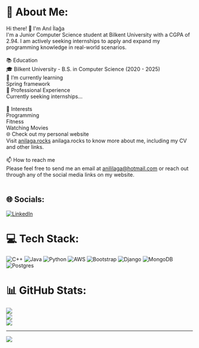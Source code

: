 # 💫 About Me:
Hi there! 👋 I'm Anıl İlağa<br>I'm a Junior Computer Science student at Bilkent University with a CGPA of 2.94. I am actively seeking internships to apply and expand my programming knowledge in real-world scenarios.<br><br>📚 Education<br>🎓 Bilkent University - B.S. in Computer Science (2020 - 2025)<br> 🌱 I’m currently learning<br>Spring framework<br>💼 Professional Experience<br>Currently seeking internships...<br><br>🎯 Interests<br>Programming<br>Fitness<br>Watching Movies<br>🌐 Check out my personal website<br>Visit [anilaga.rocks](https://www.anilaga.rocks) anilaga.rocks to know more about me, including my CV and other links.<br><br>📫 How to reach me<br>Please feel free to send me an email at anililaga@hotmail.com or reach out through any of the social media links on my website.<br><br>


## 🌐 Socials:
[![LinkedIn](https://img.shields.io/badge/LinkedIn-%230077B5.svg?logo=linkedin&logoColor=white)](https://linkedin.com/in/anil-ilaga) 

# 💻 Tech Stack:
![C++](https://img.shields.io/badge/c++-%2300599C.svg?style=flat&logo=c%2B%2B&logoColor=white) ![Java](https://img.shields.io/badge/java-%23ED8B00.svg?style=flat&logo=java&logoColor=white) ![Python](https://img.shields.io/badge/python-3670A0?style=flat&logo=python&logoColor=ffdd54) ![AWS](https://img.shields.io/badge/AWS-%23FF9900.svg?style=flat&logo=amazon-aws&logoColor=white) ![Bootstrap](https://img.shields.io/badge/bootstrap-%23563D7C.svg?style=flat&logo=bootstrap&logoColor=white) ![Django](https://img.shields.io/badge/django-%23092E20.svg?style=flat&logo=django&logoColor=white) ![MongoDB](https://img.shields.io/badge/MongoDB-%234ea94b.svg?style=flat&logo=mongodb&logoColor=white) ![Postgres](https://img.shields.io/badge/postgres-%23316192.svg?style=flat&logo=postgresql&logoColor=white)
# 📊 GitHub Stats:
![](https://github-readme-stats.vercel.app/api?username=Birinnnn&theme=dark&hide_border=false&include_all_commits=false&count_private=false)<br/>
![](https://github-readme-streak-stats.herokuapp.com/?user=Birinnnn&theme=dark&hide_border=false)<br/>
![](https://github-readme-stats.vercel.app/api/top-langs/?username=Birinnnn&theme=dark&hide_border=false&include_all_commits=false&count_private=false&layout=compact)

---
[![](https://visitcount.itsvg.in/api?id=Birinnnn&icon=5&color=6)](https://visitcount.itsvg.in)

<!-- Proudly created with GPRM ( https://gprm.itsvg.in ) -->
